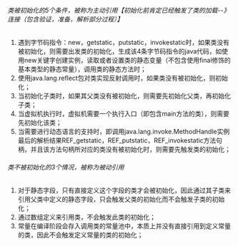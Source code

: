 ###### 类被初始化的5个条件，被称为主动引用【初始化前肯定已经触发了类的加载--》连接（包含验证，准备，解析部分过程）】
1. 遇到字节码指令：new，getstatic，putstatic，invokestatic时，如果类没有被初始化，则需要出发类的初始化，生成该4条字节码指令的java代码，如使用new关键字创建实例，读取或者设置类的静态变量（不包含使用final修饰的基本类型的静态常量），调用类的静态方法时；
2. 使用java.lang.reflect包对类实现反射调用时，如果类没有被初始化，则初始化；
3. 当初始化子类时，如果其父类没有被初始化，则需要先初始化父类，再初始化子类；
4. 当虚拟机执行时，虚拟机需要一个执行入口（即包含main方法的类），则需要先初始化该类；
5. 当需要进行动态语言的支持时，即调用java.lang.invoke.MethodHandle实例最后的解析结果REF_getstatic，REF_putstatic，REF_invokestatic方法句柄，并且该方法句柄所对应的类没有被初始化时，则需要先触发类的初始化；

###### 类不被初始化的3个情况，被称为被动引用 
1. 对于静态字段，只有直接定义这个字段的类才会被初始化，因此通过其子类来引用父类中定义的静态字段，只会触发父类的初始化而不会触发子类的初始化；
2. 通过数组定义来引用类，不会触发此类的初始化；
3. 常量在编译阶段会存入调用类的常量池中，本质上并没有直接引用到定义常量的类，因此不会触发定义常量的类的初始化；